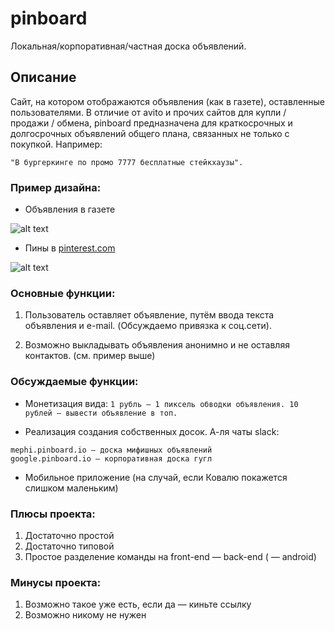 # pinboard
Локальная/корпоративная/частная доска объявлений.

## Описание
Сайт, на котором отображаются объявления (как в газете), оставленные пользователями.
В отличие от avito и прочих сайтов для купли / продажи / обмена, pinboard предназначена для краткосрочных и долгосрочных объявлений общего плана, связанных не только с покупкой. Например:

`"В бургеркинге по промо 7777 бесплатные стейкхаузы".`

### Пример дизайна:
* Объявления в газете

![alt text](http://centerburo.ru/img/n1page2_big.jpg)

* Пины в [pinterest.com](http://pinterest.com/)

![alt text](http://tarisota.typepad.com/.a/6a00d8341d081b53ef0148c7c5967b970c-450wi)


### Основные функции:
1. Пользователь оставляет объявление, путём ввода текста объявления и e-mail. (Обсуждаемо привязка к соц.сети).

2. Возможно выкладывать объявления анонимно и не оставляя контактов. (см. пример выше)

### Обсуждаемые функции:

* Монетизация вида: 
`1 рубль — 1 пиксель обводки объявления. 10 рублей — вывести объявление в топ.`

* Реализация создания собственных досок. А-ля чаты slack:
```
mephi.pinboard.io — доска мифишных объявлений
google.pinboard.io — корпоративная доска гугл
```

* Мобильное приложение (на случай, если Ковалю покажется слишком маленьким)

### Плюсы проекта:
1. Достаточно простой
2. Достаточно типовой
3. Простое разделение команды на front-end — back-end ( — android)

### Минусы проекта:
1. Возможно такое уже есть, если да — киньте ссылку
2. Возможно никому не нужен

